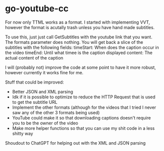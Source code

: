 # go-youtube-cc
For now only TTML works as a format. 
I started with implementing VVT, however the format is acutally trash unless you have hand made subtitles. 

To use this, just just call GetSubtitles with the youtube link that you want. The formats parameter does nothing.
You will get back a slice of the subtitles with the following fields:
timeStart: When does the caption occur in the video
timeEnd: Until what timee is the caption displayed
content: The actual content of the caption

I will (probably not) improve the code at some point to have it more robust, however currently it works fine for me. 

Stuff that could be improved:
- Better JSON and XML parsing
- Idk if it is possible to optimize to reduce the HTTP Request that is used to get the subtitle URL
- Implement the other formats (although for the videos that I tried I never saw any of the other 3 formats being used)
- YouTube could make it so that downloading captions doesn't require you to be the owner of the video
- Make more helper functions so that you can use my shit code in a less shitty way

Shoudout to ChatGPT for helping out with the XML and JSON parsing
